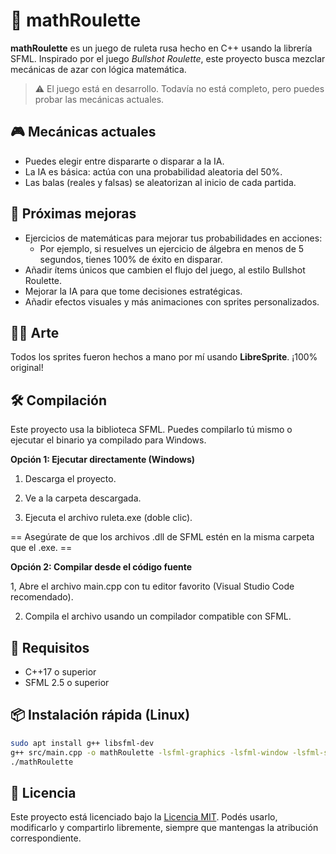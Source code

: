 # 🎯 mathRoulette

**mathRoulette** es un juego de ruleta rusa hecho en C++ usando la librería SFML. Inspirado por el juego *Bullshot Roulette*, este proyecto busca mezclar mecánicas de azar con lógica matemática.

> ⚠️ El juego está en desarrollo. Todavía no está completo, pero puedes probar las mecánicas actuales.

## 🎮 Mecánicas actuales

- Puedes elegir entre dispararte o disparar a la IA.
- La IA es básica: actúa con una probabilidad aleatoria del 50%.
- Las balas (reales y falsas) se aleatorizan al inicio de cada partida.

## 🌱 Próximas mejoras

- Ejercicios de matemáticas para mejorar tus probabilidades en acciones:
  - Por ejemplo, si resuelves un ejercicio de álgebra en menos de 5 segundos, tienes 100% de éxito en disparar.
- Añadir ítems únicos que cambien el flujo del juego, al estilo Bullshot Roulette.
- Mejorar la IA para que tome decisiones estratégicas.
- Añadir efectos visuales y más animaciones con sprites personalizados.

## 🧑‍🎨 Arte

Todos los sprites fueron hechos a mano por mí usando **LibreSprite**. ¡100% original!

## 🛠️ Compilación

Este proyecto usa la biblioteca SFML. Puedes compilarlo tú mismo o ejecutar el binario ya compilado para Windows.

**Opción 1: Ejecutar directamente (Windows)**

1. Descarga el proyecto.

2. Ve a la carpeta descargada.

3. Ejecuta el archivo ruleta.exe (doble clic).

 == Asegúrate de que los archivos .dll de SFML estén en la misma carpeta que el .exe. ==

**Opción 2: Compilar desde el código fuente**

1, Abre el archivo main.cpp con tu editor favorito (Visual Studio Code recomendado).

2. Compila el archivo usando un compilador compatible con SFML.

## 🤖 Requisitos

- C++17 o superior
- SFML 2.5 o superior


## 📦 Instalación rápida (Linux)

```bash
sudo apt install g++ libsfml-dev
g++ src/main.cpp -o mathRoulette -lsfml-graphics -lsfml-window -lsfml-system
./mathRoulette
```

## 📜 Licencia

Este proyecto está licenciado bajo la [Licencia MIT](LICENSE).
Podés usarlo, modificarlo y compartirlo libremente, siempre que mantengas la atribución correspondiente.

